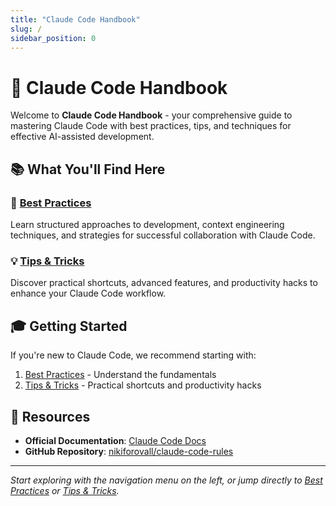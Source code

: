 ```yaml
---
title: "Claude Code Handbook"
slug: /
sidebar_position: 0
---
```


# 🚀 Claude Code Handbook

Welcome to **Claude Code Handbook** - your comprehensive guide to mastering Claude Code with best practices, tips, and techniques for effective AI-assisted development.

## 📚 What You'll Find Here

### 🎯 [Best Practices](/best-practices)
Learn structured approaches to development, context engineering techniques, and strategies for successful collaboration with Claude Code.

### 💡 [Tips & Tricks](/tips-and-tricks/use-cc-alias)
Discover practical shortcuts, advanced features, and productivity hacks to enhance your Claude Code workflow.

## 🎓 Getting Started

If you're new to Claude Code, we recommend starting with:
1. [Best Practices](/best-practices) - Understand the fundamentals
2. [Tips & Tricks](/tips-and-tricks/use-cc-alias) - Practical shortcuts and productivity hacks

## 🔗 Resources

- **Official Documentation**: [Claude Code Docs](https://docs.claude.com/en/docs/claude-code/overview)
- **GitHub Repository**: [nikiforovall/claude-code-rules](https://github.com/nikiforovall/claude-code-rules)

---

*Start exploring with the navigation menu on the left, or jump directly to [Best Practices](/best-practices) or [Tips & Tricks](/tips-and-tricks/use-cc-alias).*
